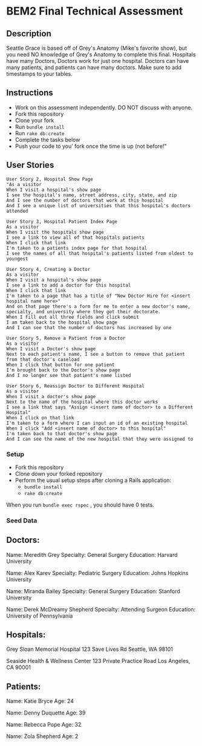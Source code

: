 # BEM2 Final Technical Assessment
## Description

Seattle Grace is based off of Grey's Anatomy (Mike's favorite show), but you need NO knowledge of Grey's Anatomy to complete this final.
Hospitals have many Doctors, Doctors work for just one hospital. Doctors can have many patients, and patients can have many doctors. Make sure to add timestamps to your tables.

## Instructions
* Work on this assessment independently. DO NOT discuss with anyone.
* Fork this repository
* Clone your fork
* Run `bundle install`
* Run `rake db:create`
* Complete the tasks below
* Push your code to you' fork once the time is up (not before!"

## User Stories

```
User Story 2, Hospital Show Page
"As a visitor
When I visit a hospital's show page
I see the hospital's name, street address, city, state, and zip
And I see the number of doctors that work at this hospital
And I see a unique list of universities that this hospital's doctors attended
```
```
User Story 3, Hospital Patient Index Page
As a visitor
When I visit the hospitals show page
I see a link to view all of that hospitals patients
When I click that link
I'm taken to a patients index page for that hospital
I see the names of all that hospital's patients listed from oldest to youngest
```
```
User Story 4, Creating a Doctor
As a visitor
When I visit a hospital's show page
I see a link to add a doctor for this hospital
When I click that link
I'm taken to a page that has a title of "New Doctor Hire for <insert hospital name here>"
And on that page there's a form for me to enter a new doctor's name, specialty, and university where they got their doctorate.
When I fill out all three fields and click submit
I am taken back to the hospital show page
And I can see that the number of doctors has increased by one
```
```
User Story 5, Remove a Patient from a Doctor
As a visitor
When I visit a Doctor's show page
Next to each patient's name, I see a button to remove that patient from that doctor's caseload
When I click that button for one patient
I'm brought back to the Doctor's show page
And I no longer see that patient's name listed
```
```
User Story 6, Reassign Doctor to Different Hospital
As a visitor
When I visit a doctor's show page
Next to the name of the hospital where this doctor works
I see a link that says "Assign <insert name of doctor> to a Different Hospital"
When I click on that link
I'm taken to a form where I can input an id of an existing hospital
When I click "Add <insert name of doctor> to this hospital"
I'm taken back to that doctor's show page
And I can see the name of the new hospital that they were assigned to
```

### Setup
- Fork this repository
- Clone down your forked repository
- Perform the usual setup steps after cloning a Rails application:
    - `bundle install`
    - `rake db:create`

When you run `bundle exec rspec` , you should have 0 tests.

### Seed Data

## Doctors:

Name: Meredith Grey
Specialty: General Surgery
Education: Harvard University

Name: Alex Karev
Specialty: Pediatric Surgery
Education: Johns Hopkins University

Name: Miranda Bailey
Specialty: General Surgery
Education: Stanford University

Name: Derek McDreamy Shepherd
Specialty: Attending Surgeon
Education: University of Pennsylvania

## Hospitals:

Grey Sloan Memorial Hospital
123 Save Lives Rd
Seattle, WA 98101

Seaside Health & Wellness Center
123 Private Practice Road
Los Angeles, CA 90001

## Patients:

Name: Katie Bryce
Age: 24

Name: Denny Duquette
Age: 39

Name: Rebecca Pope
Age: 32

Name: Zola  Shepherd
Age: 2
